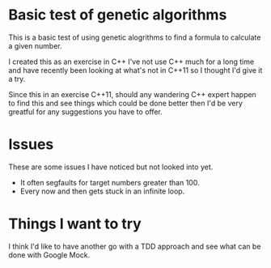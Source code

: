 Basic test of genetic algorithms
================================

This is a basic test of using genetic alogrithms to find a formula to calculate
a given number.

I created this as an exercise in C++ I've not use C++ much for a long time and
have recently been looking at what's not in C++11 so I thought I'd give it a
try.

Since this in an exercise C++11, should any wandering C++ expert happen to find
this and see things which could be done better then I'd be very greatful for
any suggestions you have to offer.

Issues
======

These are some issues I have noticed but not looked into yet.

* It often segfaults for target numbers greater than 100.
* Every now and then gets stuck in an infinite loop.

Things I want to try
====================

I think I'd like to have another go with a TDD approach and see what can be
done with Google Mock.
